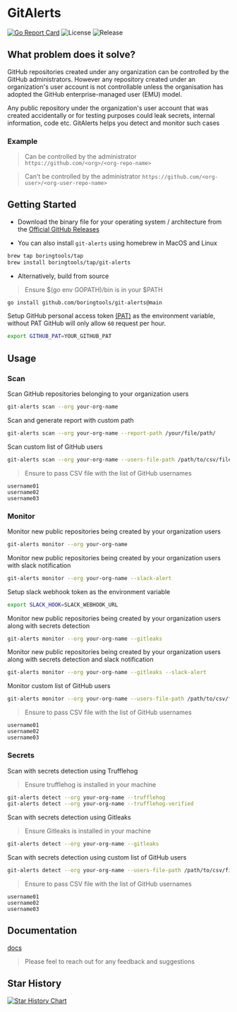 # GitAlerts

[![Go Report Card](https://goreportcard.com/badge/github.com/boringtools/git-alerts)](https://goreportcard.com/report/github.com/boringtools/git-alerts)
![License](https://img.shields.io/github/license/boringtools/git-alerts)
![Release](https://img.shields.io/github/v/release/boringtools/git-alerts)

## What problem does it solve?

GitHub repositories created under any organization can be controlled by the GitHub administrators. However any repository created under an organization's user account is not controllable unless the organisation has adopted the GitHub enterprise-managed user (EMU) model.

Any public repository under the organization's user account that was created accidentally or for testing purposes could leak secrets, internal information, code etc. GitAlerts helps you detect and monitor such cases

### Example

> Can be controlled by the administrator `https://github.com/<org>/<org-repo-name>`

> Can't be controlled by the administrator `https://github.com/<org-user>/<org-user-repo-name>`

## Getting Started

- Download the binary file for your operating system / architecture from the [Official GitHub Releases](https://github.com/boringtools/git-alerts/releases)

- You can also install `git-alerts` using homebrew in MacOS and Linux

```bash
brew tap boringtools/tap
brew install boringtools/tap/git-alerts
```

- Alternatively, build from source

> Ensure $(go env GOPATH)/bin is in your $PATH

```bash
go install github.com/boringtools/git-alerts@main
```

Setup GitHub personal access token [(PAT)](https://github.com/boringtools/git-alerts/blob/main/docs/github.md) as the environment variable, without PAT GitHub will only allow `60` request per hour.

```bash
export GITHUB_PAT=YOUR_GITHUB_PAT
```

## Usage

### Scan

Scan GitHub repositories belonging to your organization users

```bash
git-alerts scan --org your-org-name
```

Scan and generate report with custom path

```bash
git-alerts scan --org your-org-name --report-path /your/file/path/
```

Scan custom list of GitHub users

```bash
git-alerts scan --org your-org-name --users-file-path /path/to/csv/file
```
> Ensure to pass CSV file with the list of GitHub usernames

```csv
username01
username02
username03
```

### Monitor

Monitor new public repositories being created by your organization users

```bash
git-alerts monitor --org your-org-name
```

Monitor new public repositories being created by your organization users with slack notification

```bash
git-alerts monitor --org your-org-name --slack-alert
```

Setup slack webhook token as the environment variable

```bash
export SLACK_HOOK=SLACK_WEBHOOK_URL
```

Monitor new public repositories being created by your organization users along with secrets detection

```bash
git-alerts monitor --org your-org-name --gitleaks
```

Monitor new public repositories being created by your organization users along with secrets detection and slack notification

```bash
git-alerts monitor --org your-org-name --gitleaks --slack-alert
```

Monitor custom list of GitHub users

```bash
git-alerts monitor --org your-org-name --users-file-path /path/to/csv/file
```
> Ensure to pass CSV file with the list of GitHub usernames

```csv
username01
username02
username03
```

### Secrets

Scan with secrets detection using Trufflehog
> Ensure trufflehog is installed in your machine

```bash
git-alerts detect --org your-org-name --trufflehog
git-alerts detect --org your-org-name --trufflehog-verified
```
Scan with secrets detection using Gitleaks
> Ensure Gitleaks is installed in your machine

```bash
git-alerts detect --org your-org-name --gitleaks
```

Scan with secrets detection using custom list of GitHub users

```bash
git-alerts detect --org your-org-name --users-file-path /path/to/csv/file --gitleaks
```
> Ensure to pass CSV file with the list of GitHub usernames

```csv
username01
username02
username03
```

## Documentation

[docs](https://github.com/boringtools/git-alerts/tree/main/docs)
> Please feel to reach out for any feedback and suggestions

## Star History

[![Star History Chart](https://api.star-history.com/svg?repos=boringtools/git-alerts&type=Date)](https://star-history.com/#boringtools/git-alerts&Date)
